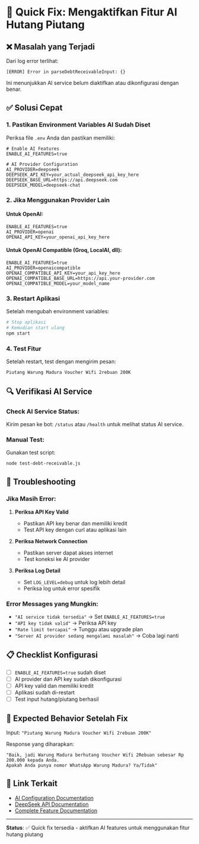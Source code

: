 # 🔧 Quick Fix: Mengaktifkan Fitur AI Hutang Piutang

## ❌ Masalah yang Terjadi
Dari log error terlihat:
```
[ERROR] Error in parseDebtReceivableInput: {}
```

Ini menunjukkan AI service belum diaktifkan atau dikonfigurasi dengan benar.

## ✅ Solusi Cepat

### 1. **Pastikan Environment Variables AI Sudah Diset**

Periksa file `.env` Anda dan pastikan memiliki:

```env
# Enable AI Features
ENABLE_AI_FEATURES=true

# AI Provider Configuration
AI_PROVIDER=deepseek
DEEPSEEK_API_KEY=your_actual_deepseek_api_key_here
DEEPSEEK_BASE_URL=https://api.deepseek.com
DEEPSEEK_MODEL=deepseek-chat
```

### 2. **Jika Menggunakan Provider Lain**

#### Untuk OpenAI:
```env
ENABLE_AI_FEATURES=true
AI_PROVIDER=openai
OPENAI_API_KEY=your_openai_api_key_here
```

#### Untuk OpenAI Compatible (Groq, LocalAI, dll):
```env
ENABLE_AI_FEATURES=true
AI_PROVIDER=openaicompatible
OPENAI_COMPATIBLE_API_KEY=your_api_key_here
OPENAI_COMPATIBLE_BASE_URL=https://api.your-provider.com
OPENAI_COMPATIBLE_MODEL=your_model_name
```

### 3. **Restart Aplikasi**
Setelah mengubah environment variables:
```bash
# Stop aplikasi
# Kemudian start ulang
npm start
```

### 4. **Test Fitur**
Setelah restart, test dengan mengirim pesan:
```
Piutang Warung Madura Voucher Wifi 2rebuan 200K
```

## 🔍 Verifikasi AI Service

### Check AI Service Status:
Kirim pesan ke bot: `/status` atau `/health` untuk melihat status AI service.

### Manual Test:
Gunakan test script:
```bash
node test-debt-receivable.js
```

## 🚨 Troubleshooting

### Jika Masih Error:

1. **Periksa API Key Valid**
   - Pastikan API key benar dan memiliki kredit
   - Test API key dengan curl atau aplikasi lain

2. **Periksa Network Connection**
   - Pastikan server dapat akses internet
   - Test koneksi ke AI provider

3. **Periksa Log Detail**
   - Set `LOG_LEVEL=debug` untuk log lebih detail
   - Periksa log untuk error spesifik

### Error Messages yang Mungkin:

- `"AI service tidak tersedia"` → Set `ENABLE_AI_FEATURES=true`
- `"API key tidak valid"` → Periksa API key
- `"Rate limit tercapai"` → Tunggu atau upgrade plan
- `"Server AI provider sedang mengalami masalah"` → Coba lagi nanti

## 📋 Checklist Konfigurasi

- [ ] `ENABLE_AI_FEATURES=true` sudah diset
- [ ] AI provider dan API key sudah dikonfigurasi
- [ ] API key valid dan memiliki kredit
- [ ] Aplikasi sudah di-restart
- [ ] Test input hutang/piutang berhasil

## 🎯 Expected Behavior Setelah Fix

Input: `"Piutang Warung Madura Voucher Wifi 2rebuan 200K"`

Response yang diharapkan:
```
"Baik, jadi Warung Madura berhutang Voucher Wifi 2Rebuan sebesar Rp 200.000 kepada Anda. 
Apakah Anda punya nomor WhatsApp Warung Madura? Ya/Tidak"
```

## 🔗 Link Terkait

- [AI Configuration Documentation](docs/AI_SETUP.md)
- [DeepSeek API Documentation](https://api-docs.deepseek.com/)
- [Complete Feature Documentation](docs/DEBT_RECEIVABLE_FEATURE.md)

---

**Status**: ✅ Quick fix tersedia - aktifkan AI features untuk menggunakan fitur hutang piutang